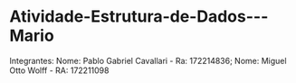 # Atividade-Estrutura-de-Dados---Mario
Integrantes:  Nome: Pablo Gabriel Cavallari - Ra: 172214836; Nome: Miguel Otto Wolff - RA: 172211098
